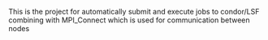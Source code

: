 This is the project for automatically submit and execute jobs to condor/LSF combining with MPI\_Connect which is used for communication between nodes
